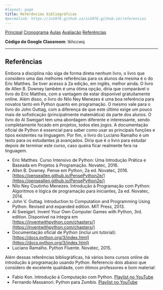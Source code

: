 ```yaml
---
#layout: page
title: Referências bibliográficas
#permalink: https://in1076.github.io/in1076.github.io/referencias
---
```

[Principal](https://in1076.github.io) [Cronograma](https://in1076.github.io/cronograma) [Aulas](https://in1076.github.io/aulas) [Avaliação](https://in1076.github.io/avaliacao) [Referências](https://in1076.github.io/referencias)


**Código do Google Classroom**: tkhccwq

---

## Referências
	
Embora a disciplina não siga de forma direta nenhum livro, o livro que considero uma das melhores referências para os alunos da mesma é o do Eric Matthes. Se tiver acesso à 2a edição, em inglês, melhor ainda. O livro de Allen B. Downey também é uma ótima opção, diria que comparável o livro do Eric Matthes, com a vantagem de estar disponível gratuitamente online. Além disso, o livro do Nilo Ney Menezes é uma boa referência para novatos tanto em Python quanto em programação. O mesmo vale para o livro do John Guttag, com a diferença de que este último exige um pouco mais de sofisticação (principalmente matemática) da parte dos alunos. O livro do Al Sweigart tem uma abordagem diferente e interessante, sendo completamente focado em projetos, todos eles jogos. A documentação oficial de Python é essencial para saber como usar as principais funções e tipos existentes na linguagem. Por fim, o livro do Luciano Ramalho é um texto para os estudantes já avançados. Diria que é o livro para estudar depois de terminar este curso, caso queira ficar realmente fera na linguagem.

- Eric Matthes. Curso Intensivo de Python: Uma Introdução Prática e Baseada em Projetos à Programação. Novatec, 2016. 
- Allen B. Downey. Pense em Python, 2a ed. Novatec, 2016. [https://penseallen.github.io/PensePython2e/](https://penseallen.github.io/PensePython2e/)
- Nilo Ney Coutinho Menezes. Introdução à Programação com Python: Algoritmos e lógica de programação para iniciantes, 2a ed. Novatec, 2014.
- John V. Guttag. Introduction to Computation and Programming Using Python. Revised and expanded edition.  MIT Press, 2013.
- Al Sweigart. Invent Your Own Computer Games with Python, 3rd. edition. Disponível na íntegra em [https://inventwithpython.com/chapters/](https://inventwithpython.com/chapters/)
- Documentação oficial de Python (inclui um tutorial): [https://docs.python.org/3/index.html](https://docs.python.org/3/index.html)
- Luciano Ramalho. Python Fluente. Novatec, 2015. 

Além dessas referências bibliográficas, há vários bons cursos online de introdução à programação usando Python. Referencio dois abaixo que considero de excelente qualidade, com ótimos professores e bom material:

- Fabio Kon. Introdução à Computação com Python. [Playlist no YouTube](https://www.youtube.com/watch?v=WT_zCgSHSTQ&list=PLcoJJSvnDgcKpOi_UeneTNTIVOigRQwcn)
- Fernando Massanori. Python para Zumbis. [Playlist no YouTube](https://www.youtube.com/playlist?list=PLUukMN0DTKCtbzhbYe2jdF4cr8MOWClXc)
  